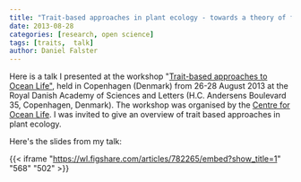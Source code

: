 ```yaml
---
title: "Trait-based approaches in plant ecology - towards a theory of form and function"
date: 2013-08-28
categories: [research, open science]
tags: [traits,  talk]
author: Daniel Falster
---
```



Here is a talk I presented at the workshop "[Trait-based approaches to Ocean Life"](https://trait-based-workshop.dk/), held in Copenhagen (Denmark) from 26-28 August 2013 at the Royal Danish Academy of Sciences and Letters (H.C. Andersens Boulevard 35, Copenhagen, Denmark). The workshop was organised by the [Centre for Ocean Life](https://www.oceanlifecentre.dk/). I was invited to give an overview of trait based approaches in plant ecology. <!-- more -->


Here's the slides from my talk:

{{< iframe "https://wl.figshare.com/articles/782265/embed?show_title=1" "568" "502" >}}

